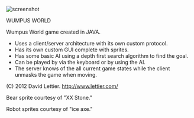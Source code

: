 ![screenshot](https://raw.github.com/lettier/wumpusworld/master/server/wumpus.png)

WUMPUS WORLD

Wumpus World game created in JAVA. 

* Uses a client/server architecture with its own custom protocol. 
* Has its own custom GUI complete with sprites. 
* Has some basic AI using a depth first search algorithm to find the goal.
* Can be played by via the keyboard or by using the AI.
* The server knows of the all current game states while the client unmasks the game when moving.

(C) 2012 David Lettier. http://www.lettier.com/

Bear sprite courtesy of "XX Stone."

Robot sprites courtesy of "ice axe."

